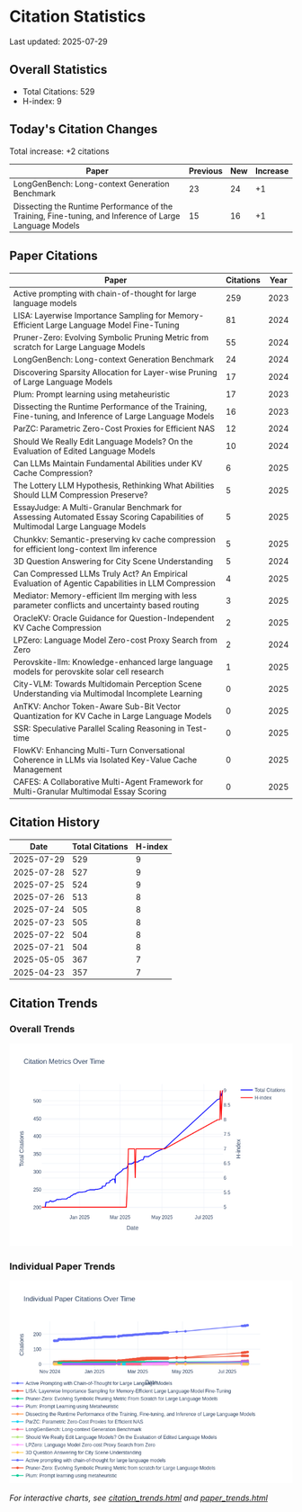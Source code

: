 # Citation Statistics

Last updated: 2025-07-29

## Overall Statistics
- Total Citations: 529
- H-index: 9

## Today's Citation Changes 

Total increase: +2 citations

| Paper | Previous | New | Increase |
| ----- | --------- | --- | -------- |
| LongGenBench: Long-context Generation Benchmark | 23 | 24 | +1 |
| Dissecting the Runtime Performance of the Training, Fine-tuning, and Inference of Large Language Models | 15 | 16 | +1 |

## Paper Citations

| Paper | Citations | Year |
| ----- | --------- | ---- |
| Active prompting with chain-of-thought for large language models | 259 | 2023 |
| LISA: Layerwise Importance Sampling for Memory-Efficient Large Language Model Fine-Tuning | 81 | 2024 |
| Pruner-Zero: Evolving Symbolic Pruning Metric from scratch for Large Language Models | 55 | 2024 |
| LongGenBench: Long-context Generation Benchmark | 24 | 2024 |
| Discovering Sparsity Allocation for Layer-wise Pruning of Large Language Models | 17 | 2024 |
| Plum: Prompt learning using metaheuristic | 17 | 2023 |
| Dissecting the Runtime Performance of the Training, Fine-tuning, and Inference of Large Language Models | 16 | 2023 |
| ParZC: Parametric Zero-Cost Proxies for Efficient NAS | 12 | 2024 |
| Should We Really Edit Language Models? On the Evaluation of Edited Language Models | 10 | 2024 |
| Can LLMs Maintain Fundamental Abilities under KV Cache Compression? | 6 | 2025 |
| The Lottery LLM Hypothesis, Rethinking What Abilities Should LLM Compression Preserve? | 5 | 2025 |
| EssayJudge: A Multi-Granular Benchmark for Assessing Automated Essay Scoring Capabilities of Multimodal Large Language Models | 5 | 2025 |
| Chunkkv: Semantic-preserving kv cache compression for efficient long-context llm inference | 5 | 2025 |
| 3D Question Answering for City Scene Understanding | 5 | 2024 |
| Can Compressed LLMs Truly Act? An Empirical Evaluation of Agentic Capabilities in LLM Compression | 4 | 2025 |
| Mediator: Memory-efficient llm merging with less parameter conflicts and uncertainty based routing | 3 | 2025 |
| OracleKV: Oracle Guidance for Question-Independent KV Cache Compression | 2 | 2025 |
| LPZero: Language Model Zero-cost Proxy Search from Zero | 2 | 2024 |
| Perovskite-llm: Knowledge-enhanced large language models for perovskite solar cell research | 1 | 2025 |
| City-VLM: Towards Multidomain Perception Scene Understanding via Multimodal Incomplete Learning | 0 | 2025 |
| AnTKV: Anchor Token-Aware Sub-Bit Vector Quantization for KV Cache in Large Language Models | 0 | 2025 |
| SSR: Speculative Parallel Scaling Reasoning in Test-time | 0 | 2025 |
| FlowKV: Enhancing Multi-Turn Conversational Coherence in LLMs via Isolated Key-Value Cache Management | 0 | 2025 |
| CAFES: A Collaborative Multi-Agent Framework for Multi-Granular Multimodal Essay Scoring | 0 | 2025 |

## Citation History

| Date | Total Citations | H-index |
| ---- | --------------- | ------- |
| 2025-07-29 | 529 | 9 |
| 2025-07-28 | 527 | 9 |
| 2025-07-25 | 524 | 9 |
| 2025-07-26 | 513 | 8 |
| 2025-07-24 | 505 | 8 |
| 2025-07-23 | 505 | 8 |
| 2025-07-22 | 504 | 8 |
| 2025-07-21 | 504 | 8 |
| 2025-05-05 | 367 | 7 |
| 2025-04-23 | 357 | 7 |

## Citation Trends

### Overall Trends
![Citation Trends](citation_trends.png)

### Individual Paper Trends
![Paper Trends](paper_trends.png)

*For interactive charts, see [citation_trends.html](citation_trends.html) and [paper_trends.html](paper_trends.html)*